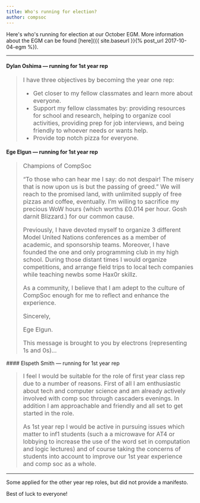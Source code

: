 ```yaml
---
title: Who's running for election?
author: compsoc
---
```


Here's who's running for election at our October EGM.
More information about the EGM can be found [here]({{ site.baseurl }}{% post_url 2017-10-04-egm %}).

---

#### Dylan Oshima — running for 1st year rep

<blockquote class="blockquote" style="font-size: initial">
<p>
I have three objectives by becoming the year one rep:
</p>
<ul>
<li>Get closer to my fellow classmates and learn more about everyone.</li>
<li>Support my fellow classmates by: providing resources for school and research, helping to organize cool activities, providing prep for job interviews, and being friendly to whoever needs or wants help.</li>
<li>Provide top notch pizza for everyone.</li>
</ul>
</blockquote>

#### Ege Elgun — running for 1st year rep

<blockquote class="blockquote" style="font-size: initial">
<p>Champions of CompSoc</p>

<p>“To those who can hear me I say: do not despair! The misery that is now upon us is but the passing of greed.” We will reach to the promised land, with unlimited supply of free pizzas and coffee, eventually. I’m willing to sacrifice my precious WoW hours (which worths £0.014 per hour. Gosh darnit Blizzard.) for our common cause.</p>

<p>Previously, I have devoted myself to organize 3 different Model United Nations conferences as a member of academic, and sponsorship teams. Moreover, I have founded the one and only programming club in my high school. During those distant times I would organize competitions, and arrange field trips to local tech companies while teaching newbs some Hax0r skillz.</p>

<p>As a community, I believe that I am adept to the culture of CompSoc enough for me to reflect and enhance the experience.</p>

<p>Sincerely,</p>

<p>Ege Elgun.</p>

<p>This message is brought to you by electrons (representing 1s and 0s)...</p>
</blockquote>
#### Elspeth Smith — running for 1st year rep

<blockquote class="blockquote" style="font-size: initial">
<p>I feel I would be suitable for the role of first year class rep due to a number of reasons. First of all I am enthusiastic about tech and computer science and am already actively involved with comp soc through cascaders evenings. In addition I am approachable and friendly and all set to get started in the role.</p>

<p>As 1st year rep I would be active in pursuing issues which matter to inf1 students (such a a microwave for AT4 or lobbying to increase the use of the word set in computation and logic lectures) and of course taking the concerns of students into account to improve our 1st year experience and comp soc as a whole.</p>
</blockquote>

---

Some applied for the other year rep roles, but did not provide a manifesto.

Best of luck to everyone!
